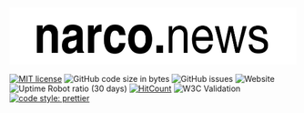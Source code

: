 <p align="center">
	<img height="100px" src="assets/images/bw-nn-logo.png">
</p>

[![MIT license](https://img.shields.io/badge/License-MIT-blue.svg)](https://lbesson.mit-license.org/)
![GitHub code size in bytes](https://img.shields.io/github/languages/code-size/narco-news/front-end)
![GitHub issues](https://img.shields.io/github/issues/narco-news/front-end)
![Website](https://img.shields.io/website?url=https%3A%2F%2Fnarco.news)
![Uptime Robot ratio (30 days)](https://img.shields.io/uptimerobot/ratio/m784828023-2cf41605b05f4541e93b49be)
[![HitCount](http://hits.dwyl.com/somed00d/narco-news/front-end.svg)](http://hits.dwyl.com/somed00d/narco-news/front-end)
![W3C Validation](https://img.shields.io/w3c-validation/default?targetUrl=https%3A%2F%2Fnarco.news)
[![code style: prettier](https://img.shields.io/badge/code_style-prettier-ff69b4.svg?style=flat-square)](https://github.com/prettier/prettier)
